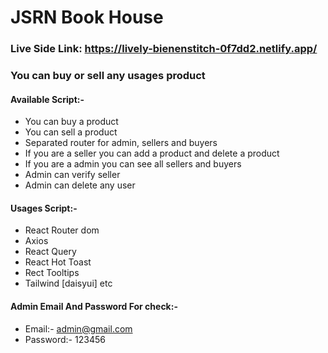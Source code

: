 # JSRN Book House
### Live Side Link: https://lively-bienenstitch-0f7dd2.netlify.app/

### You can buy or sell any usages product
#### Available Script:-
+ You can buy a product
+ You can sell a product
+ Separated router for admin, sellers and buyers
+ If you are a seller you can add a product and delete a product
+ If you are a admin you can see all sellers and buyers
+ Admin can verify seller
+ Admin can delete any user
#### Usages Script:-
+ React Router dom
+ Axios
+ React Query
+ React Hot Toast
+ Rect Tooltips
+ Tailwind [daisyui] etc

#### Admin Email And Password For check:-
+ Email:- admin@gmail.com
+ Password:- 123456
